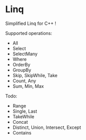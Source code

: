 # Linq
Simplified Linq for C++ !

Supported operations:
- All
- Select
- SelectMany
- Where
- OrderBy
- GroupBy
- Skip, SkipWhile, Take
- Count, Any
- Sum, Min, Max

Todo:
- Range
- Single, Last
- TakeWhile
- Concat
- Distinct, Union, Intersect, Except
- Contains
